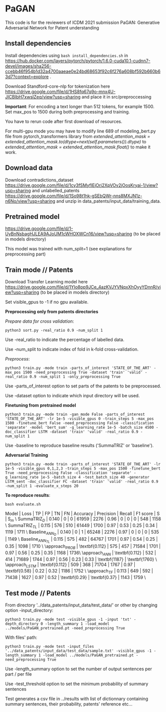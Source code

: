 # PaGAN
This code is for the reviewers of ICDM 2021 submission PaGAN: Generative Adversarial Network for Patent understanding

## Install dependencies
Install dependencies using ```bash install_dependencies.sh``` in https://hub.docker.com/layers/pytorch/pytorch/1.6.0-cuda10.1-cudnn7-devel/images/sha256-ccebb46f954b1d32a4700aaeae0e24bd68653f92c6f276a608bf592b660b63d7?context=explore .

Download Standford-core-nlp for tokenization here https://drive.google.com/file/d/1HS8fq67q9o-mnx4U-JICBIbH7xwsIZeq/view?usp=sharing and place it in src/preproccessing

**Important**: For encoding a text longer than 512 tokens, for example 1500. Set max_pos to 1500 during both preprocessing and training.

You have to rerun code after first download of resources.

For multi-gpu mode you may have to modify line 689 of modeling_bert.py file from pytorch_transformers library from    *extended_attention_mask = extended_attention_mask.to(dtype=next(self.parameters()).dtype)*   to    *extended_attention_mask = extended_attention_mask.float()* to make it work.

## Download data
Download contradictions_dataset https://drive.google.com/file/d/1cy3fSMyfIEjOrj2XpVOv2jOosKryai-1/view?usp=sharing and unlabelled_patents https://drive.google.com/file/d/1So98t1hk-gSEbQWr-nns8MXJN1z-n6No/view?usp=sharing and unzip in data_patents/input_data/training_data.

## Pretrained model 
https://drive.google.com/file/d/1-UyBnNsbagHJLEA9AJoUM1cWHOXWCn16/view?usp=sharing (to be placed in models directory)

This model was trained with num_split=1 (see explanations for preprocessing part)

## Train mode // Patents
Download Transfer Learning model here https://drive.google.com/file/d/1YIo8pp9JCe_4azKVJYVNqxXhOyyYDnnR/view?usp=sharing (to be placed in models directory)

Set visible_gpus to -1 if no gpu available.

**Preprocessing only from patents directories**

*Prepare data for cross validation*:
```
python3 sort.py -real_ratio 0.9 -num_split 1
```
Use -real_ratio to indicate the percentage of labelled data.

Use -num_split to indicate index of fold in k-fold cross-validation.

*Preprocess*:
```
python3 train.py -mode train -parts_of_interest 'STATE_OF_THE_ART' -max_pos 1500 -need_preprocessing True -dataset 'train' 'valid' -real_ratio 0.9 -num_split 1 -only_preprocessing True
```
Use -parts_of_interest option to set parts of the patents to be preprocessed.

Use -dataset option to indicate which input directory will be used.

**Finetuning from pretrained model**
```
python3 train.py -mode train -gan_mode False -parts_of_interest 'STATE_OF_THE_ART' -lr 1e-5 -visible_gpus 0 -train_steps 5 -max_pos 1500 -finetune_bert False -need_preprocessing False -classification 'separate' -model 'bert_sum' -g_learning_rate 1e-5 -batch_size 4500 -doc_classifier LSTM -dataset 'train' 'valid' -real_ratio 0.9 -num_split 1
```
Use -baseline to reproduce baseline results ('SummaTRIZ' or 'baseline').

**Adversarial Training**
```
python3 train.py -mode train -parts_of_interest 'STATE_OF_THE_ART' -lr 1e-5 -visible_gpus 0,1,2,3 -train_steps 5 -max_pos 1500 -finetune_bert True -need_preprocessing False -classification 'separate' -g_learning_rate 1e-5 -batch_size 4 -test_batch_size 40 -generator LSTM_sent -doc_classifier FC -dataset 'train' 'valid' -real_ratio 0.9 -num_split 1 -evaluate_x_steps 20
```

**To reproduce results**:
```
bash evaluate.sh
```

Model  | Loss  | TP  | FP  | TN  | FN  | Accuracy | Precision  | Recall  | F1 score  | S | S$_m$  \\
SummaTRIZ$_{D}$ | 0.140 | 0     | 0     | 61959 | 2276  | 0.96     | 0 | 0 | 0 | 548   | 1158 \\
SummaTRIZ$_{TL}$ | 0.115 | 576   | 510   | 61449 | 1700  | 0.97     | 0.53     | 0.25     | 0.34     | 1119  | 1711 \\
Baseline$_{ANN_D}$ | 0.140 | 0 | 1 | 65248 | 2276 | 0.97 | 0 | 0 | 0 | 535 | 1149   \\
Baseline$_{ANN_{TL}}$ | 0.115 | 575 | 482 | 64767 | 1701 | 0.97 | 0.54 | 0.25 | 0.35 | 1098 | 1710 \\
\approach$_{PROB}$ | \textbf{0.112} | 575 | 457 | 71584 | 1701 | 0.97 | 0.56 | 0.25 | 0.35 | 1168 | 1736\\
\approach$_{ANN}$ | \textbf{0.112} | 532 | 414 | 71689 | 1744 | 0.97 | 0.56 | 0.23 | 0.33 | \textbf{1187} | \textbf{1760} \\
\approach$_{LSTM}$ | \textbf{0.112} | 509 | 368 | 71704 | 1767 | 0.97 | \textbf{0.58} | 0.22 | 0.32 | 1186 | 1752 \\
\approach$_{TF}$ | 0.113 | 649 | 592 | 71438 | 1627 | 0.97 | 0.52 | \textbf{0.29} | \textbf{0.37} | 1143 | 1759 \\

## Test mode // Patents
From directory '../data_patents/input_data/test_data/' or other by changing option -input_directory:
```
python3 train.py -mode test -visible_gpus -1 -input 'txt' -depth_directory 0 -length_summary 1 -load_model ../models/PaGAN_pretrained.pt -need_preprocessing True
```

With files' path:
```
python3 train.py -mode test -input_files '../data_patents/input_data/test_data/sample.txt' -visible_gpus -1 -length_summary 1 -load_model ../models/PaGAN_pretrained.pt -need_preprocessing True
```

Use -length_summary option to set the number of output sentences per part / per file

Use -test_threshold option to set the minimum probability of summary sentences


Test generates a csv file in ../results with list of dictionnary containing summary sentences, their probability, patents' reference etc...
